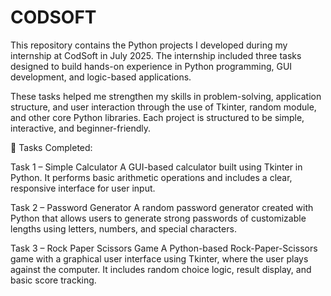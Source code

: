 # CODSOFT
This repository contains the Python projects I developed during my internship at CodSoft in July 2025. The internship included three tasks designed to build hands-on experience in Python programming, GUI development, and logic-based applications.

These tasks helped me strengthen my skills in problem-solving, application structure, and user interaction through the use of Tkinter, random module, and other core Python libraries. Each project is structured to be simple, interactive, and beginner-friendly.

🔧 Tasks Completed:

Task 1 – Simple Calculator
A GUI-based calculator built using Tkinter in Python. It performs basic arithmetic operations and includes a clear, responsive interface for user input.

Task 2 – Password Generator
A random password generator created with Python that allows users to generate strong passwords of customizable lengths using letters, numbers, and special characters.

Task 3 – Rock Paper Scissors Game
A Python-based Rock-Paper-Scissors game with a graphical user interface using Tkinter, where the user plays against the computer. It includes random choice logic, result display, and basic score tracking.

